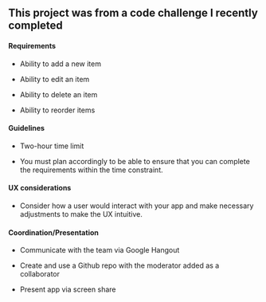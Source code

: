 ## This project was from a code challenge I recently completed ##

#### Requirements ####
- Ability to add a new item

- Ability to edit an item

- Ability to delete an item

- Ability to reorder items

#### Guidelines ####
- Two-hour time limit

- You must plan accordingly to be able to ensure that you can complete the requirements within the time constraint.

#### UX considerations ####

- Consider how a user would interact with your app and make necessary adjustments to make the UX intuitive.

#### Coordination/Presentation ####
- Communicate with the team via Google Hangout

- Create and use a Github repo with the moderator added as a collaborator

- Present app via screen share
